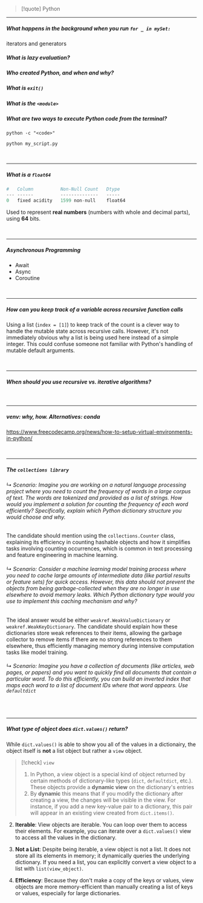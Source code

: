 > [!quote] Python 


---
##### What happens in the background when you run `for _ in mySet:`

iterators and generators

##### What is lazy evaluation? 

##### Who created Python, and when and why? 

##### What is `exit()`

##### What is the `<module>`
##### What are two ways to execute Python code from the terminal? 

`python -c "<code>"`

`python my_script.py`

<br>

---
##### What is a `float64`

```python
#   Column          Non-Null Count   Dtype 
--- ------          --------------   ----- 
0   fixed acidity   1599 non-null    float64
```

Used to represent **real numbers** (numbers with whole and decimal parts), using **64** bits. 

<br>

---
##### Asynchronous Programming

- Await
- Async
- Coroutine

<br>

---

##### How can you keep track of a variable across recursive function calls

Using a list (`index = [1]`) to keep track of the count is a clever way to handle the mutable state across recursive calls. However, it's not immediately obvious why a list is being used here instead of a simple integer. This could confuse someone not familiar with Python's handling of mutable default arguments.

<br>

---

##### When should you use recursive vs. iterative algorithms? 

<br>

---
##### venv: why, how. Alternatives: conda

https://www.freecodecamp.org/news/how-to-setup-virtual-environments-in-python/


<br>

---

##### The `collections library`


###### ↳  *Scenario*: Imagine you are working on a natural language processing project where you need to count the frequency of words in a large corpus of text. The words are tokenized and provided as a list of strings. How would you implement a solution for counting the frequency of each word efficiently? Specifically, explain which Python dictionary structure you would choose and why.

The candidate should mention using the `collections.Counter` class, explaining its efficiency in counting hashable objects and how it simplifies tasks involving counting occurrences, which is common in text processing and feature engineering in machine learning.

###### ↳  *Scenario*: Consider a machine learning model training process where you need to cache large amounts of intermediate data (like partial results or feature sets) for quick access. However, this data should not prevent the objects from being garbage-collected when they are no longer in use elsewhere to avoid memory leaks. Which Python dictionary type would you use to implement this caching mechanism and why?

The ideal answer would be either `weakref.WeakValueDictionary` or `weakref.WeakKeyDictionary`. The candidate should explain how these dictionaries store weak references to their items, allowing the garbage collector to remove items if there are no strong references to them elsewhere, thus efficiently managing memory during intensive computation tasks like model training.


###### ↳  *Scenario*: Imagine you have a collection of documents (like articles, web pages, or papers) and you want to quickly find all documents that contain a particular word. To do this efficiently, you can build an inverted index that maps each word to a list of document IDs where that word appears. Use `defaultdict`


<br>

---

##### What type of object does `dict.values()` return? 

While `dict.values()` is able to show you all of the values in a dictionairy, the object itself is **not** a list object but rather a `view` object. 

> [!check] `view`
> 1. In Python, a view object is a special kind of object returned by certain methods of dictionary-like types (`dict`, `defaultdict`, etc.). These objects provide a **dynamic view** on the dictionary's entries
> 1. By **dynamic** this means that if you modify the dictionary after creating a view, the changes will be visible in the view. For instance, if you add a new key-value pair to a dictionary, this pair will appear in an existing view created from `dict.items()`.
    
2. **Iterable**: View objects are iterable. You can loop over them to access their elements. For example, you can iterate over a `dict.values()` view to access all the values in the dictionary.
    
3. **Not a List**: Despite being iterable, a view object is not a list. It does not store all its elements in memory; it dynamically queries the underlying dictionary. If you need a list, you can explicitly convert a view object to a list with `list(view_object)`.
    
4. **Efficiency**: Because they don't make a copy of the keys or values, view objects are more memory-efficient than manually creating a list of keys or values, especially for large dictionaries.
